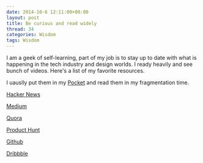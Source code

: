 ```yaml
---
date: 2014-10-6 12:11:00+00:00
layout: post
title: Be curious and read widely
thread: 34
categories: Wisdom
tags: Wisdom
---
```


I am a geek of self-learning, part of my job is to stay up to date with what is happening in the tech industry and design worlds. I ready heavily and see bunch of videos. Here's a list of my favorite resources.

I uauslly put them in my [Pocket](http://getpocket.com/) and read them in my fragmentation time.


[Hacker News](http://news.ycombinator.com/)

[Medium](https://medium.com/)

[Quora](http://www.quora.com/)

[Product Hunt](http://www.producthunt.com/)

[Github](https://github.com/)

[Dribbble](http://dribbble.com/)
